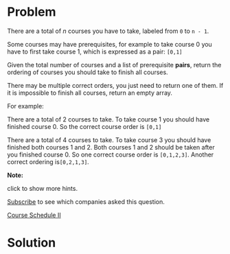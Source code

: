 
# Problem

There are a total of _n_ courses you have to take, labeled from `0` to `n -
1`.

Some courses may have prerequisites, for example to take course 0 you have to
first take course 1, which is expressed as a pair: `[0,1]`

Given the total number of courses and a list of prerequisite **pairs**, return
the ordering of courses you should take to finish all courses.

There may be multiple correct orders, you just need to return one of them. If
it is impossible to finish all courses, return an empty array.

For example:

There are a total of 2 courses to take. To take course 1 you should have
finished course 0. So the correct course order is `[0,1]`

There are a total of 4 courses to take. To take course 3 you should have
finished both courses 1 and 2. Both courses 1 and 2 should be taken after you
finished course 0. So one correct course order is `[0,1,2,3]`. Another correct
ordering is`[0,2,1,3]`.

**Note:**  

click to show more hints.

[Subscribe](/subscribe/) to see which companies asked this question.



[Course Schedule II](https://leetcode.com/problems/course-schedule-ii)

# Solution



